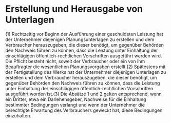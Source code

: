 # Erstellung und Herausgabe von Unterlagen

(1) Rechtzeitig vor Beginn der Ausführung einer geschuldeten Leistung hat der Unternehmer diejenigen Planungsunterlagen zu erstellen und dem Verbraucher herauszugeben, die dieser benötigt, um gegenüber Behörden den Nachweis führen zu können, dass die Leistung unter Einhaltung der einschlägigen öffentlich-rechtlichen Vorschriften ausgeführt werden wird. Die Pflicht besteht nicht, soweit der Verbraucher oder ein von ihm Beauftragter die wesentlichen Planungsvorgaben erstellt.(2) Spätestens mit der Fertigstellung des Werks hat der Unternehmer diejenigen Unterlagen zu erstellen und dem Verbraucher herauszugeben, die dieser benötigt, um gegenüber Behörden den Nachweis führen zu können, dass die Leistung unter Einhaltung der einschlägigen öffentlich-rechtlichen Vorschriften ausgeführt worden ist.(3) Die Absätze 1 und 2 gelten entsprechend, wenn ein Dritter, etwa ein Darlehensgeber, Nachweise für die Einhaltung bestimmter Bedingungen verlangt und wenn der Unternehmer die berechtigte Erwartung des Verbrauchers geweckt hat, diese Bedingungen einzuhalten. 

